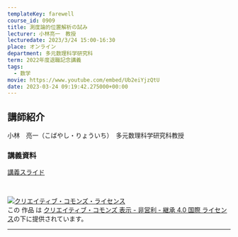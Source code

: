 ```yaml
---
templateKey: farewell
course_id: 0909
title: 測度論的位置解析の試み
lecturer: 小林亮一　教授
lecturedate: 2023/3/24 15:00-16:30
place: オンライン
department: 多元数理科学研究科
term: 2022年度退職記念講義
tags:
  - 数学
movie: https://www.youtube.com/embed/Ub2eiYjzQtU
date: 2023-03-24 09:19:42.275000+00:00
---
```


## 講師紹介

小林　亮一（こばやし・りょういち）　多元数理科学研究科教授

### 講義資料

[講義スライド](https://ocw.nagoya-u.jp/files/909/slide.pdf)

<br />

<a rel="license" href="http://creativecommons.org/licenses/by-nc-sa/4.0/"><img alt="クリエイティブ・コモンズ・ライセンス" style="border-width:0" data-src="" src="https://i.creativecommons.org/l/by-nc-sa/4.0/88x31.png" /></a><br />この 作品 は <a rel="license" href="http://creativecommons.org/licenses/by-nc-sa/4.0/">クリエイティブ・コモンズ 表示 - 非営利 - 継承 4.0 国際 ライセンス</a>の下に提供されています。

---
